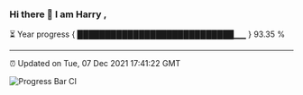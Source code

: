 ### Hi there 👋 I am Harry , 

⏳ Year progress { ████████████████████████████▁▁ } 93.35 %

---

⏰ Updated on Tue, 07 Dec 2021 17:41:22 GMT

![Progress Bar CI](https://github.com/duykhang68/duykhang68/workflows/Progress%20Bar%20CI/badge.svg)
